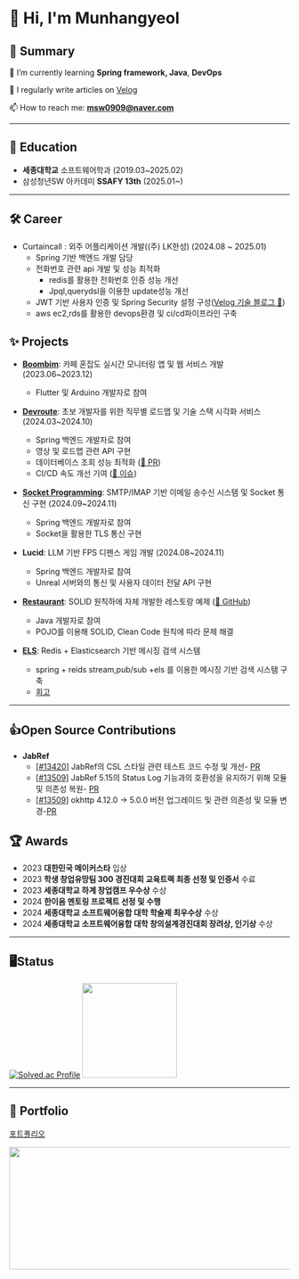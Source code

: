 # 👋 Hi, I'm Munhangyeol

## 🤚 Summary

🌱 I’m currently learning **Spring framework, Java**, **DevOps**

📝 I regularly write articles on [Velog](https://velog.io/@msw0909/posts)

📫 How to reach me: **msw0909@naver.com**

----



## 🧐 Education
- **세종대학교** 소프트웨어학과 (2019.03~2025.02)
- 삼성청년SW 아카데미 **SSAFY 13th** (2025.01~)

----
## 🛠 Career
- Curtaincall : 외주 어플리케이션 개발((주) LK한성) (2024.08 ~ 2025.01)
  - Spring 기반 백엔드 개발 담당
  - 전화번호 관련 api 개발 및 성능 최적화
    - redis를 활용한 전화번호 인증 성능 개선
    - Jpql,querydsl을 이용한 update성능 개선 
  - JWT 기반 사용자 인증 및 Spring Security 설정 구성([Velog 기술 블로그 🔗](https://velog.io/@msw0909/jwtspring-security%EB%A5%BC-%ED%99%9C%EC%9A%A9%ED%95%9C-%EC%82%AC%EC%9A%A9%EC%9E%90-%EC%9D%B8%EC%A6%9D-%EC%B2%98%EB%A6%AC))
  - aws ec2,rds를 활용한 devops환경 및 ci/cd파이프라인 구축




## ✨ Projects

- **[Boombim](https://github.com/Munhangyeol/Boombim_makerstar)**: 카페 혼잡도 실시간 모니터링 앱 및 웹 서비스 개발 (2023.06~2023.12)  
  - Flutter 및 Arduino 개발자로 참여  

- **[Devroute](https://github.com/ICT-Dev-Route/Dev-Route-BE)**: 초보 개발자를 위한 직무별 로드맵 및 기술 스택 시각화 서비스 (2024.03~2024.10)  
  - Spring 백엔드 개발자로 참여  
  - 영상 및 로드맵 관련 API 구현
  - 데이터베이스 조회 성능 최적화 ([🔗 PR](https://github.com/ICT-Dev-Route/Dev-Route-BE/pull/138))
  - CI/CD 속도 개선 기여 ([🔗 이슈](https://github.com/ICT-Dev-Route/Dev-Route-BE/issues/125))


- **[Socket Programming](https://github.com/SejongComputerNetwork8/webSocket)**: SMTP/IMAP 기반 이메일 송수신 시스템 및 Socket 통신 구현 (2024.09~2024.11)  
  - Spring 백엔드 개발자로 참여  
  - Socket을 활용한 TLS 통신 구현  

- **Lucid**: LLM 기반 FPS 디펜스 게임 개발 (2024.08~2024.11)  
  - Spring 백엔드 개발자로 참여  
  - Unreal 서버와의 통신 및 사용자 데이터 전달 API 구현  

- **[Restaurant](https://github.com/Munhangyeol/restaurant)**: SOLID 원칙하에 자체 개발한 레스토랑 예제 ([🔗 GitHub](https://github.com/Munhangyeol/restaurant))  
  - Java 개발자로 참여
  - POJO를 이용해 SOLID, Clean Code 원칙에 따라 문제 해결
 
- **[ELS](https://github.com/Munhangyeol/Els)**: Redis + Elasticsearch 기반 메시징 검색 시스템
  - spring + reids stream,pub/sub +els 를 이용한 메시징 기반 검색 시스탬 구축
  - [회고](https://velog.io/@msw0909/Redis-Pub-vs-Stream-with-ElasticSearch)   

----
## 👍Open Source Contributions
-  **JabRef**
   - [[#13420](https://github.com/JabRef/jabref/issues/13420)] JabRef의 CSL 스타일 관련 테스트 코드 수정 및 개선- [PR](https://github.com/JabRef/jabref/pull/13465)
   - [[#13509](https://github.com/JabRef/jabref/issues/13509)] JabRef 5.15의 Status Log 기능과의 호환성을 유지하기 위해 모듈 및 의존성 복원- [PR](https://github.com/JabRef/jabref/pull/13511)
   - [[#13509](https://github.com/JabRef/jabref/issues/13509)] okhttp 4.12.0 → 5.0.0 버전 업그레이드 및 관련 의존성 및 모듈 변경-[PR](https://github.com/JabRef/jabref/pull/13521)

## 🏆 Awards

- 2023 **대한민국 메이커스타** 입상
- 2023 **학생 창업유망팀 300 경진대회 교육트랙 최종 선정 및 인증서** 수료  
- 2023 **세종대학교 하계 창업캠프 우수상** 수상  
- 2024 **한이음 멘토링 프로젝트 선정 및 수행**  
- 2024 **세종대학교 소프트웨어융합 대학 학술제 최우수상** 수상  
- 2024 **세종대학교 소프트웨어융합 대학 창의설계경진대회 장려상, 인기상** 수상  

----

## 🖥️Status
[![Solved.ac Profile](http://mazassumnida.wtf/api/v2/generate_badge?boj=msw0909)](https://solved.ac/msw0909/)
<img src="https://github-readme-stats.vercel.app/api?username=Munhangyeol&show_icons=true&theme=radical" height="170">





----

## 📄 Portfolio
[포트폴리오](https://mousy-operation-6b9.notion.site/1229da2460e48099a4c6dccbe4ebc719)

<a href="https://github.com/devxb/gitanimals">
  <img
    src="https://render.gitanimals.org/lines/Munhangyeol?pet-id=641540816308768536"
    width="600"
    height="220"
  />
</a>
